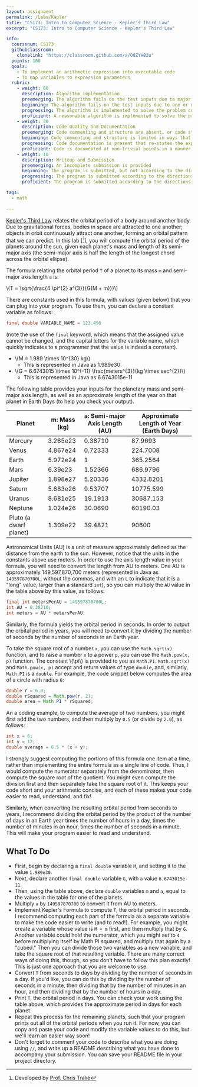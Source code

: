 ```yaml
---
layout: assignment
permalink: /Labs/Kepler
title: "CS173: Intro to Computer Science - Kepler's Third Law"
excerpt: "CS173: Intro to Computer Science - Kepler's Third Law"

info:
  coursenum: CS173
  githubclassroom:
    clonelink: "https://classroom.github.com/a/O8ZYHB2u"
  points: 100
  goals:
    - To implement an arithmetic expression into executable code
    - To map variables to expression parameters
  rubric:
    - weight: 60
      description: Algorithm Implementation
      preemerging: The algorithm fails on the test inputs due to major issues, or the program fails to compile and/or run
      beginning: The algorithm fails on the test inputs due to one or more minor issues
      progressing: The algorithm is implemented to solve the problem correctly according to given test inputs, but would fail if executed in a general case due to a minor issue or omission in the algorithm design or implementation
      proficient: A reasonable algorithm is implemented to solve the problem which correctly solves the problem according to the given test inputs, and would be reasonably expected to solve the problem in the general case
    - weight: 30
      description: Code Quality and Documentation
      preemerging: Code commenting and structure are absent, or code structure departs significantly from best practice, and/or the code departs significantly from the style guide
      beginning: Code commenting and structure is limited in ways that reduce the readability of the program, and/or there are minor departures from the style guide
      progressing: Code documentation is present that re-states the explicit code definitions, and/or code is written that mostly adheres to the style guide
      proficient: Code is documented at non-trivial points in a manner that enhances the readability of the program, and code is written according to the style guide
    - weight: 10
      description: Writeup and Submission
      preemerging: An incomplete submission is provided
      beginning: The program is submitted, but not according to the directions in one or more ways (for example, because it is lacking a readme writeup)
      progressing: The program is submitted according to the directions with a minor omission or correction needed
      proficient: The program is submitted according to the directions, including a readme writeup describing the solution

tags:
  - math
  
---
```


[Kepler's Third Law](https://en.wikipedia.org/wiki/Kepler's_laws_of_planetary_motion#Third_law_of_Kepler) relates the orbital period of a body around another body.  Due to gravitational forces, bodies in space are attracted to one another; objects in orbit continuously attract one another, forming an orbital pattern that we can predict.   In this lab \[[^1]\], you will compute the orbital period of the planets around the sun, given each planet's mass and length of its semi-major axis (the semi-major axis is half the length of the longest chord across the orbital ellipse).

The formula relating the orbital period `T` of a planet to its mass `m` and semi-major axis length `a` is:

<span>\\(T = \sqrt{\frac{4 \pi^{2} a^{3}}{G(M + m)}}\\)</span>

There are constants used in this formula, with values (given below) that you can plug into your program.  To use them, you can declare a constant variable as follows:

```java
final double VARIABLE_NAME = 123.456
```

(note the use of the `final` keyword, which means that the assigned value cannot be changed, and the capital letters for the variable name, which quickly indicates to a programmer that the value is indeed a constant).

* <span>\\(M = 1.989 \times 10^{30} kg\\)</span> 
    * This is represented in Java as 1.989e30
* <span>\\(G = 6.6743015 \times 10^{-11} \frac{meters^{3}}{kg \times sec^{2}}\\)</span> 
    * This is represented in Java as 6.6743015e-11

The following table provides your inputs for the planetary mass and semi-major axis length, as well as an approximate length of the year on that planet in Earth Days (to help you check your output).

| Planet | m: Mass (kg) | a: Semi-major Axis Length (AU) | Approximate Length of Year (Earth Days) |
|-|-|-|-|
| Mercury | 3.285e23 | 0.38710 | 87.9693 |
| Venus | 4.867e24 | 0.72333 | 224.7008 |
| Earth | 5.972e24 | 1 | 365.2564 |
| Mars | 6.39e23 | 1.52366 | 686.9796 |
| Jupiter | 1.898e27 | 5.20336 | 4332.8201 |
| Saturn | 5.683e26 | 9.53707 | 10775.599 |
| Uranus | 8.681e25 | 19.1913 | 30687.153 |
| Neptune | 1.024e26 | 30.0690 | 60190.03 |
| Pluto  (a dwarf planet) | 1.309e22 | 39.4821 | 90600 |

Astronomical Units (AU) is a unit of measure approximately defined as the distance from the earth to the sun.  However, notice that the units in the constants above use meters.  In order to use the axis length value in your formula, you will need to convert the length from AU to meters.  One AU is approximately 149,597,870,700 meters (represented in Java as `149597870700L`, without the commas, and with an `L` to indicate that it is a "long" value, larger than a standard `int`), so you can multiply the `AU` value in the table above by this value, as follows:

```java
final int metersPerAU = 149597870700L;
int AU = 0.38710;
int meters = AU * metersPerAU;
```

Similarly, the formula yields the orbital period in seconds.  In order to output the orbital period in years, you will need to convert it by dividing the number of seconds by the number of seconds in an Earth year.  

To take the square root of a number `x`, you can use the `Math.sqrt(x)` function, and to raise a number `x` to a power `p`, you can use the `Math.pow(x, p)` function.  The constant <span>\\(\pi\\)</span> is provided to you as `Math.PI`.  `Math.sqrt(x)` and `Math.pow(x, p)` accept and return values of type `double`, and, similarly, `Math.PI` is a `double`.  For example, the code snippet below computes the area of a circle with radius `6`:

```java
double r = 6.0;
double rSquared = Math.pow(r, 2);
double area = Math.PI * rSquared;
```

An a coding example, to compute the average of two numbers, you might first add the two numbers, and then multiply by `0.5` (or divide by `2.0`), as follows:

```java
int x = 6;
int y = 12;
double average = 0.5 * (x + y);
```

I strongly suggest computing the portions of this formula one item at a time, rather than implementing the entire formula as a single line of code.  Thus, I would compute the numerator separately from the denominator, then compute the square root of the quotient.  You might even compute the division first and then separately take the square root of it.  This keeps your code short and your arithmetic concise, and each of these makes your code easier to read, understand, and fix!

Similarly, when converting the resulting orbital period from seconds to years, I recommend dividing the orbital period by the product of the number of days in an Earth year times the number of hours in a day, times the number of minutes in an hour, times the number of seconds in a minute.  This will make your program easier to read and understand.

## What To Do

* First, begin by declaring a `final double` variable `M`, and setting it to the value `1.989e30`.
* Next, declare another `final double` variable `G`, with `a` value `6.6743015e-11`.
* Then, using the table above, declare `double` variables `m` and `a`, equal to the values in the table for one of the planets.
* Multiply `a` by `149597870700` to convert it from AU to meters.
* Implement Kepler's Formula to compute `T`, the orbital period in seconds.  I recommend computing each part of the formula as a separate variable to make the code easier to write (and to read!).  For example, you might create a variable whose value is `M + m` first, and then multiply that by `G`.  Another variable could hold the numerator, which you might set to `4` before multiplying itself by Math.PI squared, and multiply that again by a "cubed."  Then you can divide those two variables as a new variable, and take the square root of that resulting variable.  There are many correct ways of doing this, though, so you don't have to follow this plan exactly!  This is just one approach that you are welcome to use.
* Convert `T` from seconds to days by dividing by the number of seconds in a day.  If you'd like, you can do this by dividing by the number of seconds in a minute, then dividing that by the number of minutes in an hour, and then dividing that by the number of hours in a day.
* Print `T`, the orbital period in days.  You can check your work using the table above, which provides the approximate period in days for each planet.
* Repeat this process for the remaining planets, such that your program prints out all of the orbital periods when you run it.  For now, you can copy and paste your code and modify the variable values to do this, but we'll learn an easier way soon!
* Don't forget to comment your code to describe what you are doing using `//`, and write up a README describing what you have done to accompany your submission.  You can save your README file in your project directory.

[^1]: Developed by [Prof. Chris Tralie](https://www.ursinus.edu/live/profiles/4502-christopher-j-tralie)